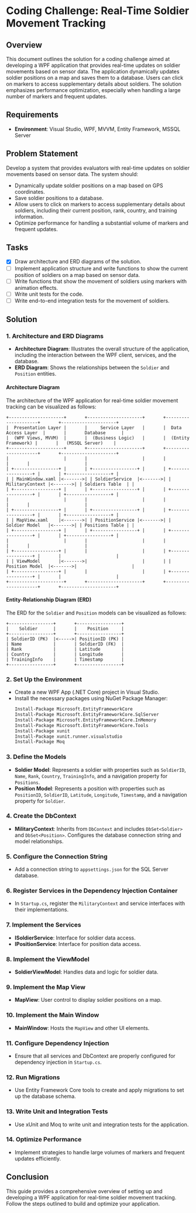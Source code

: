 # Coding Challenge: Real-Time Soldier Movement Tracking

## Overview
This document outlines the solution for a coding challenge aimed at developing a WPF application that provides real-time updates on soldier movements based on sensor data. The application dynamically updates soldier positions on a map and saves them to a database. Users can click on markers to access supplementary details about soldiers. The solution emphasizes performance optimization, especially when handling a large number of markers and frequent updates.

## Requirements
- **Environment**: Visual Studio, WPF, MVVM, Entity Framework, MSSQL Server

## Problem Statement
Develop a system that provides evaluators with real-time updates on soldier movements based on sensor data. The system should:
- Dynamically update soldier positions on a map based on GPS coordinates.
- Save soldier positions to a database.
- Allow users to click on markers to access supplementary details about soldiers, including their current position, rank, country, and training information.
- Optimize performance for handling a substantial volume of markers and frequent updates.

## Tasks
- [x] Draw architecture and ERD diagrams of the solution.
- [ ] Implement application structure and write functions to show the current position of soldiers on a map based on sensor data.
- [ ] Write functions that show the movement of soldiers using markers with animation effects.
- [ ] Write unit tests for the code.
- [ ] Write end-to-end integration tests for the movement of soldiers.

## Solution

### 1. Architecture and ERD Diagrams
- **Architecture Diagram**: Illustrates the overall structure of the application, including the interaction between the WPF client, services, and the database.
- **ERD Diagram**: Shows the relationships between the `Soldier` and `Position` entities.


#### Architecture Diagram
The architecture of the WPF application for real-time soldier movement tracking can be visualized as follows:
```
+---------------------+       +---------------------+       +---------------------+       +---------------------+
|  Presentation Layer |       |     Service Layer   |       |  Data Access Layer  |       |       Database      |
|  (WPF Views, MVVM)  |       |  (Business Logic)   |       |  (Entity Framework) |       |   (MSSQL Server)    |
+---------------------+       +---------------------+       +---------------------+       +---------------------+
|                     |       |                     |       |                     |       |                     |
| +-----------------+ |       | +-----------------+ |       | +-----------------+ |       | +-----------------+ |
| | MainWindow.xaml |<------->| | SoldierService  |<------->| | MilitaryContext |<------->| | Soldiers Table  | |
| +-----------------+ |       | +-----------------+ |       | +-----------------+ |       | +-----------------+ |
|                     |       |                     |       |                     |       |                     |
| +-----------------+ |       | +-----------------+ |       | +-----------------+ |       | +-----------------+ |
| | MapView.xaml    |<------->| | PositionService |<------->| | Soldier Model   |<------->| | Positions Table | |
| +-----------------+ |       | +-----------------+ |       | +-----------------+ |       | +-----------------+ |
|                     |       |                     |       |                     |       |                     |
| +-----------------+ |       |                     |       | +-----------------+ |       |                     |
| | ViewModel       |<------->|                     |       | | Position Model  |<------->|                     |
| +-----------------+ |       |                     |       | +-----------------+ |       |                     |
+---------------------+       +---------------------+       +---------------------+       +---------------------+
```
#### Entity-Relationship Diagram (ERD)
The ERD for the `Soldier` and `Position` models can be visualized as follows:
```
+-----------------+       +-----------------+
|    Soldier      |       |    Position     |
+-----------------+       +-----------------+
| SoldierID (PK)  |<----->| PositionID (PK) |
| Name            |       | SoldierID (FK)  |
| Rank            |       | Latitude        |
| Country         |       | Longitude       |
| TrainingInfo    |       | Timestamp       |
+-----------------+       +-----------------+
```

### 2. Set Up the Environment
- Create a new WPF App (.NET Core) project in Visual Studio.
- Install the necessary packages using NuGet Package Manager:
  ```bash
  Install-Package Microsoft.EntityFrameworkCore
  Install-Package Microsoft.EntityFrameworkCore.SqlServer
  Install-Package Microsoft.EntityFrameworkCore.InMemory
  Install-Package Microsoft.EntityFrameworkCore.Tools
  Install-Package xunit
  Install-Package xunit.runner.visualstudio
  Install-Package Moq
  ```

### 3. Define the Models
- **Soldier Model**: Represents a soldier with properties such as `SoldierID`, `Name`, `Rank`, `Country`, `TrainingInfo`, and a navigation property for `Positions`.
- **Position Model**: Represents a position with properties such as `PositionID`, `SoldierID`, `Latitude`, `Longitude`, `Timestamp`, and a navigation property for `Soldier`.

### 4. Create the DbContext
- **MilitaryContext**: Inherits from `DbContext` and includes `DbSet<Soldier>` and `DbSet<Position>`. Configures the database connection string and model relationships.

### 5. Configure the Connection String
- Add a connection string to `appsettings.json` for the SQL Server database.

### 6. Register Services in the Dependency Injection Container
- In `Startup.cs`, register the `MilitaryContext` and service interfaces with their implementations.

### 7. Implement the Services
- **ISoldierService**: Interface for soldier data access.
- **IPositionService**: Interface for position data access.

### 8. Implement the ViewModel
- **SoldierViewModel**: Handles data and logic for soldier data.

### 9. Implement the Map View
- **MapView**: User control to display soldier positions on a map.

### 10. Implement the Main Window
- **MainWindow**: Hosts the `MapView` and other UI elements.

### 11. Configure Dependency Injection
- Ensure that all services and DbContext are properly configured for dependency injection in `Startup.cs`.

### 12. Run Migrations
- Use Entity Framework Core tools to create and apply migrations to set up the database schema.

### 13. Write Unit and Integration Tests
- Use xUnit and Moq to write unit and integration tests for the application.

### 14. Optimize Performance
- Implement strategies to handle large volumes of markers and frequent updates efficiently.

## Conclusion
This guide provides a comprehensive overview of setting up and developing a WPF application for real-time soldier movement tracking. Follow the steps outlined to build and optimize your application.
